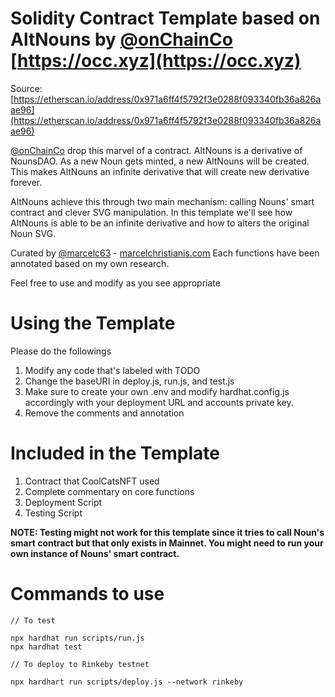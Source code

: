 # Solidity Contract Template based on AltNouns by [@onChainCo](https://twitter.com/onChainCo) [https://occ.xyz](https://occ.xyz)

Source: [https://etherscan.io/address/0x971a6ff4f5792f3e0288f093340fb36a826aae96](https://etherscan.io/address/0x971a6ff4f5792f3e0288f093340fb36a826aae96)

[@onChainCo](https://twitter.com/onChainCo) drop this marvel of a contract. AltNouns is a derivative of NounsDAO. As a new Noun gets minted, a new AltNouns will be created. This makes AltNouns an infinite derivative that will create new derivative forever.

AltNouns achieve this through two main mechanism: calling Nouns' smart contract and clever SVG manipulation. In this template we'll see how AltNouns is able to be an infinite derivative and how to alters the original Noun SVG.

Curated by [@marcelc63](https://twitter.com/marcelc63) - [marcelchristianis.com](https://marcelchristianis.com)
Each functions have been annotated based on my own research.

Feel free to use and modify as you see appropriate

# Using the Template

Please do the followings

1. Modify any code that's labeled with TODO
2. Change the baseURI in deploy.js, run.js, and test.js
3. Make sure to create your own .env and modify hardhat.config.js accordingly with your deployment URL and accounts private key.
4. Remove the comments and annotation

# Included in the Template

1. Contract that CoolCatsNFT used
2. Complete commentary on core functions
3. Deployment Script
4. Testing Script

**NOTE: Testing might not work for this template since it tries to call Noun's smart contract but that only exists in Mainnet. You might need to run your own instance of Nouns' smart contract.**

# Commands to use

```
// To test

npx hardhat run scripts/run.js
npx hardhat test

// To deploy to Rinkeby testnet

npx hardhart run scripts/deploy.js --network rinkeby
```
